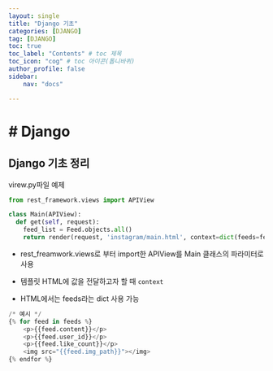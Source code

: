 ```yaml
---
layout: single
title: "Django 기초"
categories: [DJANGO]
tag: [DJANGO]
toc: true
toc_label: "Contents" # toc 제목
toc_icon: "cog" # toc 아이콘(톱니바퀴)
author_profile: false
sidebar:
    nav: "docs"

---
```




# # Django

## Django 기초 정리

virew.py파일 예제

```python
from rest_framework.views import APIView

class Main(APIView):
  def get(self, request):
    feed_list = Feed.objects.all()
    return render(request, 'instagram/main.html', context=dict(feeds=feed_list))
```

- rest_freamwork.views로 부터 import한 APIView를 Main 클래스의 파라미터로 사용

- 템플릿 HTML에 값을 전달하고자 할 때 `context`

- HTML에서는 feeds라는 dict 사용 가능

```python
/* 예시 */
{% for feed in feeds %}
	<p>{{feed.content}}</p>
	<p>{{feed.user_id}}</p>
	<p>{{feed.like_count}}</p>
	<img src="{{feed.img_path}}"></img>
{% endfor %}
```



